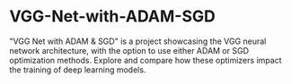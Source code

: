 # VGG-Net-with-ADAM-SGD
 "VGG Net with ADAM &amp; SGD" is a project showcasing the VGG neural network architecture, with the option to use either ADAM or SGD optimization methods. Explore and compare how these optimizers impact the training of deep learning models.

